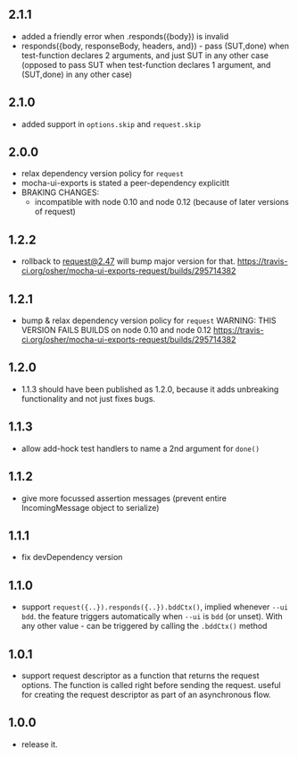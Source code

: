 ## 2.1.1
 - added a friendly error when .responds({body}) is invalid
 - responds({body, responseBody, headers, and}) - 
   pass (SUT,done) when test-function declares 2 arguments, and just SUT in any other case
   (opposed to pass SUT when test-function declares 1 argument, and (SUT,done) in any other case)

## 2.1.0
 - added support in `options.skip` and `request.skip`

## 2.0.0
 - relax dependency version policy for `request`
 - mocha-ui-exports is stated a peer-dependency explicitlt
 - BRAKING CHANGES: 
   - incompatible with node 0.10 and node 0.12 (because of later versions of request)

## 1.2.2
 - rollback to request@2.47
   will bump major version for that.
 https://travis-ci.org/osher/mocha-ui-exports-request/builds/295714382
 
## 1.2.1
 - bump & relax dependency version policy for `request`
   WARNING: THIS VERSION FAILS BUILDS on node 0.10 and node 0.12
 https://travis-ci.org/osher/mocha-ui-exports-request/builds/295714382  

## 1.2.0
 - 1.1.3 should have been published as 1.2.0, because it adds unbreaking functionality and not just fixes bugs.

## 1.1.3
 - allow add-hock test handlers to name a 2nd argument for `done()`

## 1.1.2 
 - give more focussed assertion messages (prevent entire IncomingMessage object to serialize)
 
## 1.1.1
 - fix devDependency version
 
## 1.1.0
 - support `request({..}).responds({..}).bddCtx()`, implied whenever `--ui bdd`.
   the feature triggers automatically when `--ui` is `bdd` (or unset).
   With any other value - can be triggered by calling the `.bddCtx()` method

## 1.0.1
 - support request descriptor as a function that returns the request options.
   The function is called right before sending the request.
   useful for creating the request descriptor as part of an asynchronous flow.

## 1.0.0
 - release it.